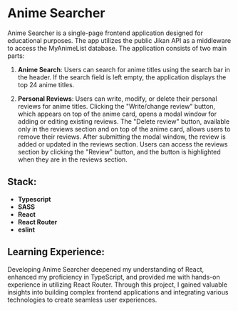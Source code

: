 
# Anime Searcher

Anime Searcher is a single-page frontend application designed for educational purposes. The app utilizes the public Jikan API as a middleware to access the MyAnimeList database. The application consists of two main parts:
1.  **Anime Search**: Users can search for anime titles using the search bar in the header. If the search field is left empty, the application displays the top 24 anime titles.
    
2.  **Personal Reviews**: Users can write, modify, or delete their personal reviews for anime titles. Clicking the "Write/change review" button, which appears on top of the anime card, opens a modal window for adding or editing existing reviews. The "Delete review" button, available only in the reviews section and on top of the anime card, allows users to remove their reviews. After submitting the modal window, the review is added or updated in the reviews section. Users can access the reviews section by clicking the "Review" button, and the button is highlighted when they are in the reviews section.
    

## Stack:

-   **Typescript**
-   **SASS**
-   **React**
-   **React Router**
-   **eslint**


## Learning Experience:

Developing Anime Searcher deepened my understanding of React, enhanced my proficiency in TypeScript, and provided me with hands-on experience in utilizing React Router. Through this project, I gained valuable insights into building complex frontend applications and integrating various technologies to create seamless user experiences.
